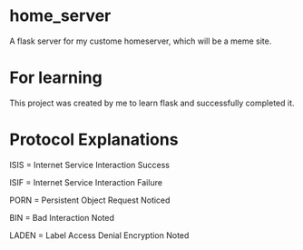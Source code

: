 # home_server
A flask server for my custome homeserver, which will be a meme site.

# For learning
This project was created by me to learn flask and successfully completed it.

# Protocol Explanations
ISIS = Internet Service Interaction Success

ISIF = Internet Service Interaction Failure

PORN = Persistent Object Request Noticed

BIN = Bad Interaction Noted

LADEN = Label Access Denial Encryption Noted  
